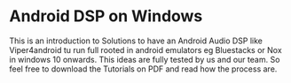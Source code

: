 # Android DSP on Windows

This is an introduction to Solutions to have an Android Audio DSP like Viper4android
tu run full rooted in android emulators eg Bluestacks or Nox in windows 10 onwards. This ideas are fully tested
by us and our team. So feel free to download the Tutorials on PDF and read how the process are.
